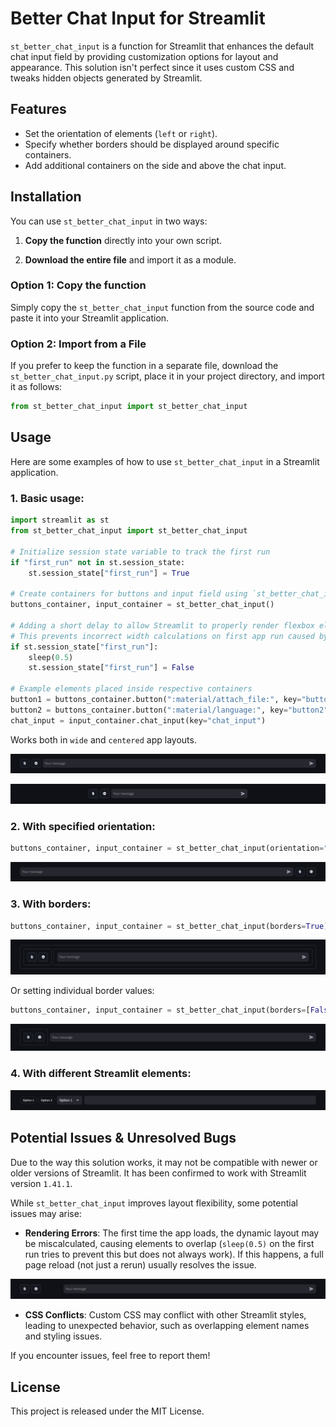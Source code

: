 
# Better Chat Input for Streamlit

`st_better_chat_input` is a function for Streamlit that enhances the default chat input field by providing customization options for layout and appearance. 
This solution isn't perfect since it uses custom CSS and tweaks hidden objects generated by Streamlit.

## Features

-   Set the orientation of elements (`left` or `right`).
-   Specify whether borders should be displayed around specific containers.
-   Add additional containers on the side and above the chat input.

## Installation

You can use `st_better_chat_input` in two ways:

1.  **Copy the function** directly into your own script.
    
2.  **Download the entire file** and import it as a module.
    

### Option 1: Copy the function

Simply copy the `st_better_chat_input` function from the source code and paste it into your Streamlit application.

### Option 2: Import from a File

If you prefer to keep the function in a separate file, download the `st_better_chat_input.py` script, place it in your project directory, and import it as follows:

```python
from st_better_chat_input import st_better_chat_input
```

## Usage

Here are some examples of how to use `st_better_chat_input` in a Streamlit application.

### 1. Basic usage:

```python
import streamlit as st
from st_better_chat_input import st_better_chat_input

# Initialize session state variable to track the first run  
if "first_run" not in st.session_state:  
    st.session_state["first_run"] = True  
  
# Create containers for buttons and input field using `st_better_chat_input`  
buttons_container, input_container = st_better_chat_input()  
  
# Adding a short delay to allow Streamlit to properly render flexbox elements.
# This prevents incorrect width calculations on first app run caused by the dynamic Streamlit rendering but does not always work.  
if st.session_state["first_run"]:  
    sleep(0.5)  
    st.session_state["first_run"] = False  
  
# Example elements placed inside respective containers  
button1 = buttons_container.button(":material/attach_file:", key="button1")  
button2 = buttons_container.button(":material/language:", key="button2")  
chat_input = input_container.chat_input(key="chat_input")
```

Works both in `wide` and `centered` app layouts.

![](assets/image1.png)

![](assets/image2.png)

### 2. With specified orientation:

```python
buttons_container, input_container = st_better_chat_input(orientation="right")
```

![](assets/image3.png)

### 3. With borders:

```python
buttons_container, input_container = st_better_chat_input(borders=True)
```

![](assets/image4.png)

Or setting individual border values:

```python
buttons_container, input_container = st_better_chat_input(borders=[False, True, False, False])
```

![](assets/image5.png)

### 4. With different Streamlit elements:

![](assets/image6.png)

## Potential Issues & Unresolved Bugs

Due to the way this solution works, it may not be compatible with newer or older versions of Streamlit. It has been confirmed to work with Streamlit version `1.41.1`.

While `st_better_chat_input` improves layout flexibility, some potential issues may arise:

- **Rendering Errors**: The first time the app loads, the dynamic layout may be miscalculated, causing elements to overlap (`sleep(0.5)` on the first run tries to prevent this but does not always work). If this happens, a full page reload (not just a rerun) usually resolves the issue.

![](assets/image7.png)

- **CSS Conflicts**: Custom CSS may conflict with other Streamlit styles, leading to unexpected behavior, such as overlapping element names and styling issues.

If you encounter issues, feel free to report them!

## License

This project is released under the MIT License.
